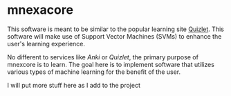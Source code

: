 # mnexacore

This software is meant to be similar to the popular learning site [Quizlet](https://quizlet.com). This software will make use of Support Vector Machines (SVMs) to enhance the user's learning experience.

No different to services like *Anki* or *Quizlet*, the primary purpose of mnexcore is to learn. The goal here
is to implement software that utilizes various types of machine learning for the benefit of the user.

I will put more stuff here as I add to the project
